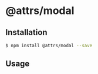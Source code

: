 # @attrs/modal

## Installation
```sh
$ npm install @attrs/modal --save
```

## Usage
```javascript

```


